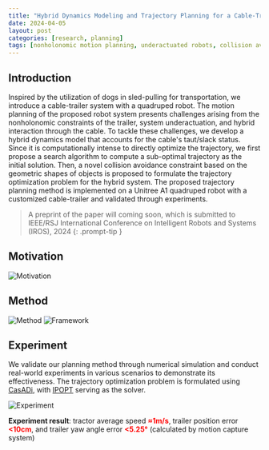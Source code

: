 ```yaml
---
title: "Hybrid Dynamics Modeling and Trajectory Planning for a Cable-Trailer System with a Quadruped Robot"
date: 2024-04-05
layout: post
categories: [research, planning]
tags: [nonholonomic motion planning, underactuated robots, collision avoidance]
---
```


## Introduction
Inspired by the utilization of dogs in sled-pulling for transportation, we introduce a cable-trailer system with a quadruped robot. The motion planning of the proposed robot system presents challenges arising from the nonholonomic constraints of the trailer, system underactuation, and hybrid interaction through the cable. To tackle these challenges, we develop a hybrid dynamics model that accounts for the cable's taut/slack status. Since it is computationally intense to directly optimize the trajectory, we first propose a search algorithm to compute a sub-optimal trajectory as the initial solution. Then, a novel collision avoidance constraint based on the geometric shapes of objects is proposed to formulate the trajectory optimization problem for the hybrid system. The proposed trajectory planning method is implemented on a Unitree A1 quadruped robot with a customized cable-trailer and validated through experiments.

> A preprint of the paper will coming soon, which is submitted to IEEE/RSJ International Conference on Intelligent Robots and Systems (IROS), 2024
{: .prompt-tip }

## Motivation
![Motivation](/images/slednav/sledinspir.bmp)

## Method
![Method](/images/slednav/sledmethod.bmp)
![Framework](/images/slednav/sledframe.bmp)

## Experiment
We validate our planning method through numerical simulation and conduct real-world experiments in various scenarios to demonstrate its effectiveness. The trajectory optimization problem is formulated using [CasADi](https://web.casadi.org/), with [IPOPT](https://github.com/coin-or/Ipopt) serving as the solver.

![Experiment](/images/slednav/sledtest.bmp)

**Experiment result**: tractor average speed **<font color="red">≈1m/s</font>**, trailer position error **<font color="red"><10cm</font>**, and trailer yaw angle error **<font color="red"><5.25°</font>** (calculated by motion capture system)